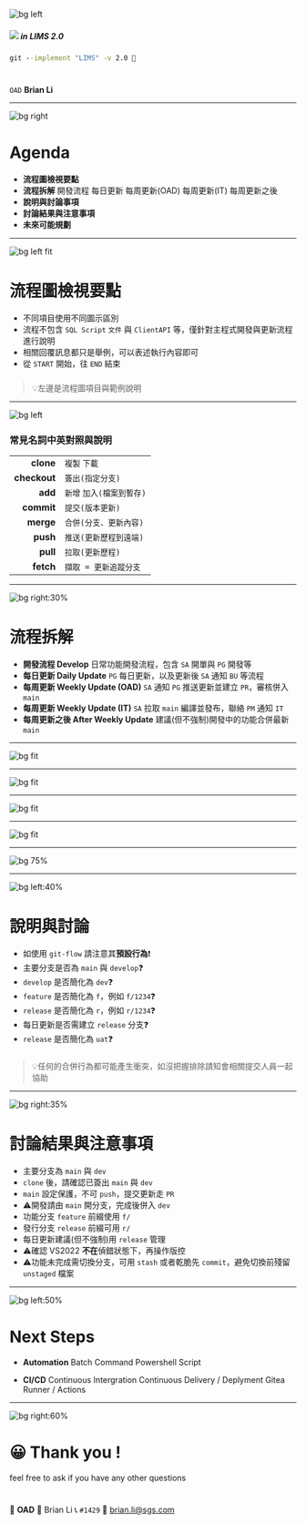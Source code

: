 ﻿---
marp: true
paginate: true
footer: git-`lims2.0`
---

![bg left](https://picsum.photos/1080?image=1002)

##### ![](../asset/gitlogo.png) in LIMS 2.0
###
```bat
git --implement "LIMS" -v 2.0 🤖
```
#
#

`OAD` **Brian Li**

---

![bg right](https://picsum.photos/1080?image=1006)

# **A**genda

- **流程圖檢視要點**
- **流程拆解**
  開發流程
  每日更新
  每周更新(OAD)
  每周更新(IT)
  每周更新之後
- **說明與討論事項**
- **討論結果與注意事項**
- **未來可能規劃**

---

![bg left fit](../asset/lims-samples.svg)

# 流程圖**檢視要點**

- 不同項目使用不同圖示區別
- 流程不包含 `SQL Script` `文件` 與 `ClientAPI` 等，僅針對主程式開發與更新流程進行說明
- 相關回覆訊息都只是舉例，可以表述執行內容即可
- 從 `START` 開始，往 `END` 結束
###
>💡左邊是流程圖項目與範例說明

---

![bg left](https://picsum.photos/1080?image=1050)

### 常見**名詞**中英對照與說明

|||
|-:|-|
|**clone**|`複製` `下載`|
|**checkout**|`簽出(指定分支)`|
|**add**|`新增` `加入(檔案到暫存)`|
|**commit**|`提交(版本更新)`|
|**merge**|`合併(分支、更新內容)`|
|**push**|`推送(更新歷程到遠端)`|
|**pull**|`拉取(更新歷程)`|
|**fetch**|`擷取 = 更新追蹤分支`|


---

![bg right:30%](https://picsum.photos/1080?image=1023)

# 流程**拆解**

- **開發流程 Develop**
  日常功能開發流程，包含 `SA` 開單與 `PG` 開發等
- **每日更新 Daily Update**
  `PG` 每日更新，以及更新後 `SA` 通知 `BU` 等流程
- **每周更新 Weekly Update (OAD)**
  `SA` 通知 `PG` 推送更新並建立 `PR`，審核併入 `main`
- **每周更新 Weekly Update (IT)**
  `SA` 拉取 `main` 編譯並發布，聯絡 `PM` 通知 `IT`
- **每周更新之後 After Weekly Update**
  建議(但不強制)開發中的功能合併最新 `main`

---

![bg fit](..//asset/lims-develop.svg)

---

![bg fit](..//asset/lims-daily-update.svg)

---

![bg fit](..//asset/lims-weekly-update-oad.svg)

---

![bg fit](..//asset/lims-weekly-update-it.svg)

---

![bg 75%](../asset/lims-develop-after-weekly-update.svg)

---

![bg left:40%](https://picsum.photos/1080?image=1010)

# 說明與**討論**

- 如使用 `git-flow` 請注意其**預設行為**❗
- 主要分支是否為 `main` 與 `develop`❓
- `develop` 是否簡化為 `dev`❓
- `feature` 是否簡化為 `f`，例如 `f/1234`❓
- `release` 是否簡化為 `r`，例如 `r/1234`❓
- 每日更新是否需建立 `release` 分支❓
- `release` 是否簡化為 `uat`❓
###
>💡任何的合併行為都可能產生衝突，如沒把握排除請知會相關提交人員一起協助

---

![bg right:35%](https://picsum.photos/1080?image=1058)

# 討論**結果**與注意事項

- 主要分支為 `main` 與 `dev`
- `clone` 後，請確認已簽出 `main` 與 `dev`
- `main` 設定保護，不可 `push`，提交更新走 `PR`
- ⚠️開發請由 `main` 開分支，完成後併入 `dev`
- 功能分支 `feature` 前綴使用 `f/`
- 發行分支 `release` 前綴可用 `r/`
- 每日更新建議(但不強制)用 `release` 管理
- ⚠️確認 VS2022 **不在**偵錯狀態下，再操作版控
- ⚠️功能未完成需切換分支，可用 `stash` 或者乾脆先 `commit`，避免切換前殘留 `unstaged` 檔案

---

<!-- _class: invert -->

![bg left:50%](https://picsum.photos/1080?image=1041)

# **Next** Steps

- **Automation**
  Batch Command
  Powershell Script

- **CI/CD**
  Continuous Intergration
  Continuous Delivery / Deplyment
  Gitea Runner / Actions

---

![bg right:60%](https://picsum.photos/1080?image=1035)

# 😀 Thank you !

feel free to ask if you have any other questions

#

🏢 **OAD** 
👤 Brian Li
📞 `#1429`
📧 brian.li@sgs.com